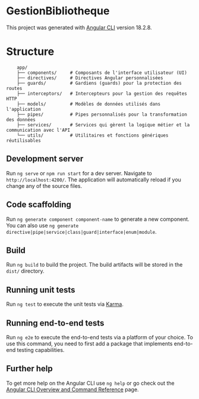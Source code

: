 # GestionBibliotheque

This project was generated with [Angular CLI](https://github.com/angular/angular-cli) version 18.2.8.

# Structure

```
    app/
    ├── components/     # Composants de l'interface utilisateur (UI)
    ├── directives/     # Directives Angular personnalisées
    ├── guards/         # Gardiens (guards) pour la protection des routes
    ├── interceptors/   # Intercepteurs pour la gestion des requêtes HTTP
    ├── models/         # Modèles de données utilisés dans l'application
    ├── pipes/          # Pipes personnalisés pour la transformation des données
    ├── services/       # Services qui gèrent la logique métier et la communication avec l'API
    └── utils/          # Utilitaires et fonctions génériques réutilisables
```

## Development server

Run `ng serve` or `npm run start` for a dev server. Navigate to `http://localhost:4200/`. The application will automatically reload if you change any of the source files.

## Code scaffolding

Run `ng generate component component-name` to generate a new component. You can also use `ng generate directive|pipe|service|class|guard|interface|enum|module`.

## Build

Run `ng build` to build the project. The build artifacts will be stored in the `dist/` directory.

## Running unit tests

Run `ng test` to execute the unit tests via [Karma](https://karma-runner.github.io).

## Running end-to-end tests

Run `ng e2e` to execute the end-to-end tests via a platform of your choice. To use this command, you need to first add a package that implements end-to-end testing capabilities.

## Further help

To get more help on the Angular CLI use `ng help` or go check out the [Angular CLI Overview and Command Reference](https://angular.dev/tools/cli) page.

